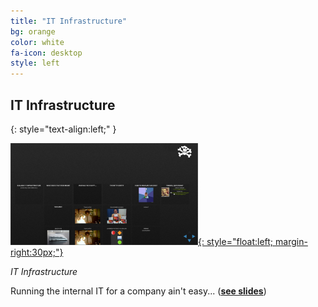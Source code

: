 ```yaml
---
title: "IT Infrastructure"
bg: orange
color: white
fa-icon: desktop
style: left
---
```



## IT Infrastructure
{: style="text-align:left;" }

[![IT Infrastructure](IT%20Infrastructure/media/it-infra_thumbnail.png){: style="float:left; margin-right:30px;"}](IT%20Infrastructure/)

*IT Infrastructure*

Running the internal IT for a company ain't easy... (**[see slides](IT%20Infrastructure/)**)